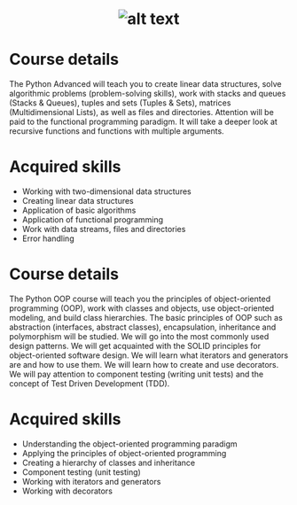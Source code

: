 # <p align="center"> ![alt text](https://github.com/Dimitrov-S-Dev-Python/SoftUni_Python_Advanced/blob/master/SoftUni-Logo.png) <p>
# Course details
The Python Advanced will teach you to create linear data structures, solve algorithmic problems (problem-solving skills), work with stacks and queues (Stacks & Queues), tuples and sets (Tuples & Sets), matrices (Multidimensional Lists), as well as files and directories. Attention will be paid to the functional programming paradigm. It will take a deeper look at recursive functions and functions with multiple arguments. 
# Acquired skills
- Working with two-dimensional data structures
- Creating linear data structures
- Application of basic algorithms
- Application of functional programming
- Work with data streams, files and directories
- Error handling
# Course details
The Python OOP course will teach you the principles of object-oriented programming (OOP), work with classes and objects, use object-oriented modeling, and build class hierarchies. The basic principles of OOP such as abstraction (interfaces, abstract classes), encapsulation, inheritance and polymorphism will be studied. We will go into the most commonly used design patterns. We will get acquainted with the SOLID principles for object-oriented software design. We will learn what iterators and generators are and how to use them. We will learn how to create and use decorators. We will pay attention to component testing (writing unit tests) and the concept of Test Driven Development (TDD).
# Acquired skills
- Understanding the object-oriented programming paradigm
- Applying the principles of object-oriented programming
- Creating a hierarchy of classes and inheritance
- Component testing (unit testing)
- Working with iterators and generators
- Working with decorators